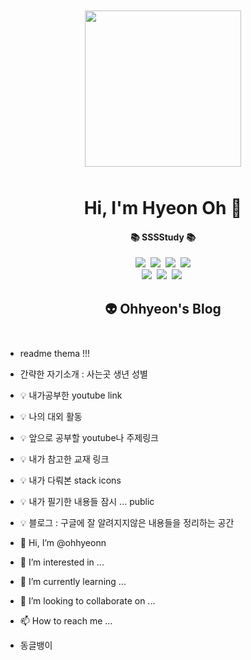 <div align="center" >
  <img src="https://ohhyeonn.github.io/ohhyeonn/top.png" width="100%" height="10" />
  <img src="https://ohhyeonn.github.io/ohhyeonn/loveit.gif" width="250" height="250" />
  <img src="https://ohhyeonn.github.io/ohhyeonn/bottom.png" width="100%" height="10" />
</div>


<h1 align="center" > Hi, I'm Hyeon Oh  👋 </h1>

<h4 align="center">📚 SSSStudy 📚</h4> 
<p align="center">
  <a href="https://velog.io/@hyunong2/about"><img src="https://img.shields.io/badge/-HTML/CSS/ES6-yellow"/></a>&nbsp
  <img src="https://img.shields.io/badge/-JAVA-orange"/>&nbsp
  <img src="https://img.shields.io/badge/-SpringBoots-navy"/>&nbsp
  <img src="https://img.shields.io/badge/-MyBatis-red"/>
 <br>
  <img src="https://img.shields.io/badge/-MySQL-blue"/>&nbsp
  <img src="https://img.shields.io/badge/-Oracle-black"/>&nbsp
  <img src="https://img.shields.io/badge/-React-blue"/>&nbsp
 </p>
  
<h2 align="center">
  👽 <span href="https://velog.io/@hyunong2/about" > Ohhyeon's Blog</span>
  <br/>
  <br/>
</h2>



- readme thema !!!
- 간략한 자기소개 : 사는곳 생년 성별 
- :bulb: 내가공부한 youtube link 
- :bulb: 나의 대외 활동
- :bulb: 앞으로 공부할 youtube나 주제링크 
- :bulb: 내가 참고한 교재 링크
- :bulb: 내가 다뤄본 stack icons 
- :bulb: 내가 필기한 내용들 잠시 ... public
- :bulb: 블로그 : 구글에 잘 알려지지않은 내용들을 정리하는 공간


- 👋 Hi, I’m @ohhyeonn
- 👀 I’m interested in ...
- 🌱 I’m currently learning ...
- 💞️ I’m looking to collaborate on ...
- 📫 How to reach me ...
- 동글뱅이
<!---
ohhyeonn/ohhyeonn is a ✨ special ✨ repository because its `README.md` (this file) appears on your GitHub profile.
You can click the Preview link to take a look at your changes.
--->
<!--

- 동글뱅이

**강조**

~~취소~~

# 제목1
## 제목2
### 제목3
#### 제목4
##### 제목5
###### 제목6

```js
function aaa(){

  console.log("ddd");
}


aaa();

```

[링크](링크주소)

* ㄴㄴㄴ
  * ㅋㅋㅋ
    * ㄷㄷㄷㄷ
    * ㅊㅊㅊㅊ


> 인용구문 넣기가능 -서현오-


|이름|나이|성별|사는곳|특기|
|---|---|---|---|---|
|서현오|29|남자|서울|특기



https://gist.github.com/rxaviers/7360908

emoji icons link!!


github 의 permalink 활용!!!
--!>

